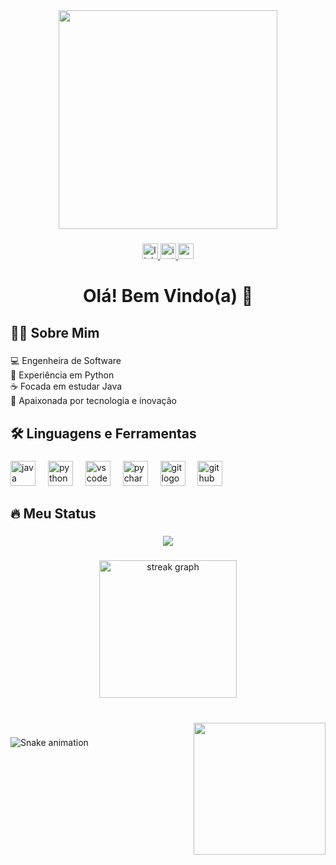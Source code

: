 <div align="center">
  <img height="350" src="https://i.pinimg.com/originals/c7/2d/14/c72d14aeeb05acf7eefc46c3035b471d.gif"  />
</div>

###

<div align="center">
  <a href="https://www.linkedin.com/in/ana-luísa-negreiros-75320827b/" target="_blank">
    <img src="https://img.shields.io/static/v1?message=LinkedIn&logo=linkedin&label=&color=0077B5&logoColor=white&labelColor=&style=for-the-badge" height="25" alt="linkedin logo"  />
  </a>
  <a href="https://www.instagram.com/souza.n2207/" target="_blank">
    <img src="https://img.shields.io/static/v1?message=Instagram&logo=instagram&label=&color=E4405F&logoColor=white&labelColor=&style=for-the-badge" height="25" alt="instagram logo"  />
  </a>
  <a href="mailto:anarluisar12@gmail.com" target="_blank">
    <img src="https://img.shields.io/static/v1?message=Gmail&logo=gmail&label=&color=D14836&logoColor=white&labelColor=&style=for-the-badge" height="25" alt="gmail logo"  />
  </a>
</div>

###

<h1 align="center">Olá! Bem Vindo(a) 👋</h1>

###

<h2 align="left">👩‍💻  Sobre Mim</h2>

###

<p align="left">💻 Engenheira de Software<br>🐍 Experiência em Python<br>☕ Focada em estudar Java<br>🚀 Apaixonada por tecnologia e inovação</p>

###

<h2 align="left">🛠 Linguagens e Ferramentas</h2>

###

<div align="left">
  <img src="https://cdn.jsdelivr.net/gh/devicons/devicon/icons/java/java-original.svg" height="40" alt="java logo"  />
  <img width="12" />
  <img src="https://cdn.jsdelivr.net/gh/devicons/devicon/icons/python/python-original.svg" height="40" alt="python logo"  />
  <img width="12" />
  <img src="https://cdn.jsdelivr.net/gh/devicons/devicon/icons/vscode/vscode-original.svg" height="40" alt="vscode logo"  />
  <img width="12" />
  <img src="https://cdn.jsdelivr.net/gh/devicons/devicon/icons/pycharm/pycharm-original.svg" height="40" alt="pycharm logo"  />
  <img width="12" />
  <img src="https://cdn.jsdelivr.net/gh/devicons/devicon/icons/git/git-original.svg" height="40" alt="git logo"  />
  <img width="12" />
  <img src="https://cdn.jsdelivr.net/gh/devicons/devicon/icons/github/github-original.svg" height="40" alt="github logo"  />
</div>

###

<h2 align="left">🔥   Meu Status</h2>

###

<div align="center">
  <img src="https://profile-counter.glitch.me/aninha012/count.svg?"  />
</div>

###

<div align="center">
  <img src="https://streak-stats.demolab.com?user=aninha012&locale=en&mode=daily&theme=dark&hide_border=false&border_radius=5&order=3" height="220" alt="streak graph"  />
</div>

###

<br clear="both">

<img align="right" height="211" src="https://img1.picmix.com/output/stamp/normal/7/6/3/6/2496367_4460b.gif"  />

###

<img src="https://raw.githubusercontent.com/aninha012/aninha012/output/snake.svg" alt="Snake animation" />

###
